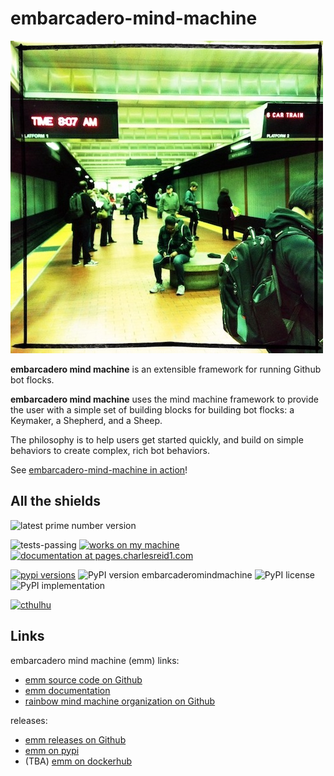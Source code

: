 # embarcadero-mind-machine

![subway](docs/img/tiny1.jpg)

**embarcadero mind machine** is an extensible framework for running Github bot
flocks.

**embarcadero mind machine** uses the mind machine framework to provide the user
with a simple set of building blocks for building bot flocks: a Keymaker, a
Shepherd, and a Sheep.

The philosophy is to help users get started quickly, and build on simple
behaviors to create complex, rich bot behaviors.

See [embarcadero-mind-machine in action](https://github.com/rainbow-mind-machine/embarcadero-mind-machine/issues/1)!


## All the shields

![latest prime number version](https://img.shields.io/badge/latest--prime--number--version-5-blue.svg)

![tests-passing](https://img.shields.io/badge/tests-passing-green.svg)
[![works on my machine](https://img.shields.io/badge/works-on_my_machine-blue.svg)](https://img.shields.io/badge/works-on_my_machine-green.svg)
[![documentation at pages.charlesreid1.com](https://img.shields.io/website-up-down-green-red/https/pages.charlesreid1.com.svg)](https://pages.charlesreid1.com/embarcadero-mind-machine)

[![pypi versions](https://img.shields.io/pypi/pyversions/embarcaderomindmachine.svg)](https://pypi.python.org/pypi/embarcaderomindmachine/)
![PyPI version embarcaderomindmachine](https://badge.fury.io/py/embarcaderomindmachine.svg)
![PyPI license](https://img.shields.io/pypi/l/embarcaderomindmachine.svg)
![PyPI implementation](https://img.shields.io/pypi/implementation/embarcaderomindmachine.svg)

[![cthulhu](https://img.shields.io/badge/Ph'nglui%20mglw'nafh%20Cthulhu%20R'lyeh%20wgah'nagl%20fhtagn-m'latgh%20gnaiih%20Nyarlathotep%20geb%20Tsathoggua%20bug-blue.svg)](http://www.hplovecraft.com/writings/texts/fiction/cc.aspx)


## Links

embarcadero mind machine (emm) links:

* [emm source code on Github](https://github.com/rainbow-mind-machine/embarcadero-mind-machine)
* [emm documentation](https://pages.charlesreid1.com/embarcadero-mind-machine)
* [rainbow mind machine organization on Github](https://github.com/rainbow-mind-machine)

releases:

* [emm releases on Github](https://github.com/rainbow-mind-machine/embarcadero-mind-machine/releases)
* [emm on pypi](https://pypi.org/project/embarcaderomindmachine/)
* (TBA) [emm on dockerhub](https://hub.docker.com/r/rainbowmindmachine/embarcaderomindmachine/)


